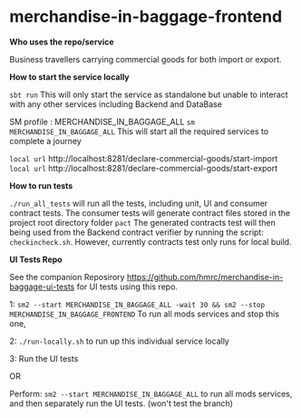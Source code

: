 
# merchandise-in-baggage-frontend

**Who uses the repo/service**

Business travellers carrying commercial goods for both import or export.

**How to start the service locally**

`sbt run` This will only start the service as standalone but unable to interact with any other services including Backend and DataBase

SM profile : MERCHANDISE_IN_BAGGAGE_ALL
`sm MERCHANDISE_IN_BAGGAGE_ALL` This will start all the required services to complete a journey

`local url` http://localhost:8281/declare-commercial-goods/start-import
`local url` http://localhost:8281/declare-commercial-goods/start-export

**How to run tests**

`./run_all_tests` will run all the tests, including unit, UI and consumer contract tests. The consumer tests will generate
contract files stored in the project root directory folder `pact`
The generated contracts test will then being used from the Backend contract verifier by running the script:
`checkincheck.sh`. However, currently contracts test only runs for local build.

**UI Tests Repo**

See the companion Reposirory https://github.com/hmrc/merchandise-in-baggage-ui-tests for UI tests using this repo.

1: `sm2 --start MERCHANDISE_IN_BAGGAGE_ALL -wait 30 && sm2 --stop MERCHANDISE_IN_BAGGAGE_FRONTEND`
To run all mods services and stop this one,

2: `./run-locally.sh` to run up this individual service locally

3: Run the UI tests


OR

Perform: `sm2 --start MERCHANDISE_IN_BAGGAGE_ALL` to run all mods services, and then separately run the UI tests.
(won't test the branch)
